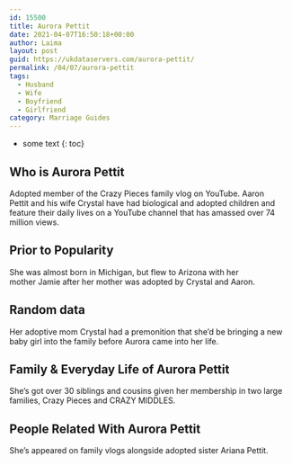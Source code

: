 ```yaml
---
id: 15500
title: Aurora Pettit
date: 2021-04-07T16:50:18+00:00
author: Laima
layout: post
guid: https://ukdataservers.com/aurora-pettit/
permalink: /04/07/aurora-pettit
tags:
  - Husband
  - Wife
  - Boyfriend
  - Girlfriend
category: Marriage Guides
---
```


* some text
{: toc}


## Who is Aurora Pettit
                  
                  
                  
Adopted member of the Crazy Pieces family vlog on YouTube. Aaron Pettit and his wife Crystal have had biological and adopted children and feature their daily lives on a YouTube channel that has amassed over 74 million views. 
                  
              
            
              
            
                
                
                
## Prior to Popularity
                  
                  
                  
She was almost born in Michigan, but flew to Arizona with her mother Jamie after her mother was adopted by Crystal and Aaron. 
                  
              
            
              
            
                
                
                
## Random data
                  
                  
                  
Her adoptive mom Crystal had a premonition that she&#8217;d be bringing a new baby girl into the family before Aurora came into her life.
                  
              
            
              
            
                
                
                
## Family & Everyday Life of Aurora Pettit
                  
                  
                  
She&#8217;s got over 30 siblings and cousins given her membership in two large families, Crazy Pieces and CRAZY MIDDLES. 
                  
              
            
              
            
                
                
                
## People Related With Aurora Pettit
                  
                  
                  
She&#8217;s appeared on family vlogs alongside adopted sister Ariana Pettit.
                  
              
            
              
            
                
              
            
              
              
            
            
              
            
          
          
          